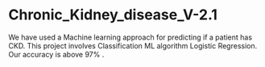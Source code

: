 # Chronic_Kidney_disease_V-2.1
We have used a Machine learning approach for predicting if a patient has CKD. This project involves  Classification ML algorithm Logistic Regression. Our accuracy is above 97% . 

